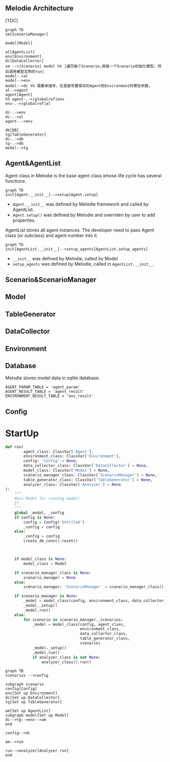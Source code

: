 Melodie Architecture
-----
[TOC]
```mermaid
graph TD
sm[ScenarioManager]

model[Model]

al[AgentList]
env[Environment]
dc[DataCollector]
sm -->|Scenario| model %% |遍历每个Scenario,用每一个Scenario初始化模型，然后调用模型实例的run|
model-->al
model-->env
model-->dc %% 需要单独写，在里面写要保存的Agent和Environment的哪些参数。
al-->agent
agent[Agent]
%% agent-.->|globalref|env
env-.->|globalref|al

dc-.->env
dc-.->al
agent-.->env

db[DB]
tg[TableGenerator]
dc-.->db
tg-.->db
model-->tg
```

## Agent&AgentList
Agent class in Melodie is the base agent class whose life cycle has several functions.
```mermaid
graph TD
init[Agent.__init__]-->setup[Agent.setup]
```
- `Agent.__init__` was defined by Melodie framework and called by AgentList.
- `Agent.setup()` was defined by Melodie and overriden by user to add properties.

AgentList stores all agent instances.
The developer need to pass Agent class (or subclass) and agent number into it.

```mermaid
graph TD
init[AgentList.__init__]-->setup_agents[AgentList.setup_agents]
```
- `__init__` was defined by Melodie, called by Model
- `setup_agents` was defined by Melodie, called in `AgentList.__init__`.

## Scenario&ScenarioManager

## Model

## TableGenerator
## DataCollector
## Environment


## Database
Melodie stores model data in sqlite database.
```text
AGENT_PARAM_TABLE = 'agent_param'
AGENT_RESULT_TABLE = 'agent_result'
ENVIRONMENT_RESULT_TABLE = 'env_result'
```

## Config

# StartUp
```python
def run(
        agent_class: ClassVar['Agent'],
        environment_class: ClassVar['Environment'],
        config: 'Config' = None,
        data_collector_class: ClassVar['DataCollector'] = None,
        model_class: ClassVar['Model'] = None,
        scenario_manager_class: ClassVar['ScenarioManager'] = None,
        table_generator_class: ClassVar['TableGenerator'] = None,
        analyzer_class: ClassVar['Analyzer'] = None
):
    """
    Main Model for running model!
    If
    """
    global _model, _config
    if config is None:
        config = Config('Untitled')
        _config = config
    else:
        _config = config
        create_db_conn().reset()



    if model_class is None:
        model_class = Model

    if scenario_manager_class is None:
        scenario_manager = None
    else:
        scenario_manager: 'ScenarioManager' = scenario_manager_class()

    if scenario_manager is None:
        _model = model_class(config, environment_class, data_collector_class, table_generator_class)
        _model._setup()
        _model.run()
    else:
        for scenario in scenario_manager._scenarios:
            _model = model_class(config, agent_class,
                                 environment_class,
                                 data_collector_class,
                                 table_generator_class,
                                 scenario)
            _model._setup()
            _model.run()
            if analyzer_class is not None:
                analyzer_class().run()

```
```mermaid
graph TB
scenarios -->config

subgraph scenario
config[Config]
env[Set up Environment]
dc[Set up DataCollector]
tg[Set up TableGenerator]

am[Set up AgentList]
subgraph model[Set up Model]
dc-->tg-->env-->am
end

config-->dc

am-->run

run-->analyzer[Analyzer run]
end
```